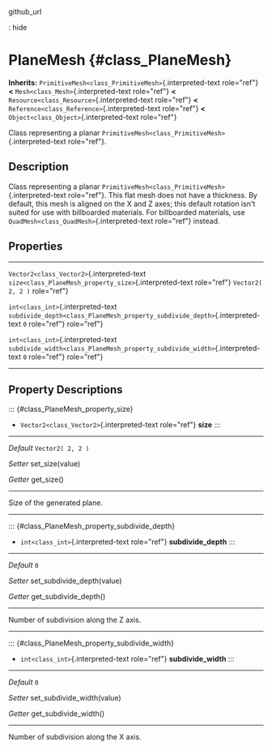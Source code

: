 github\_url

:   hide

PlaneMesh {#class_PlaneMesh}
=========

**Inherits:** `PrimitiveMesh<class_PrimitiveMesh>`{.interpreted-text
role="ref"} **\<** `Mesh<class_Mesh>`{.interpreted-text role="ref"}
**\<** `Resource<class_Resource>`{.interpreted-text role="ref"} **\<**
`Reference<class_Reference>`{.interpreted-text role="ref"} **\<**
`Object<class_Object>`{.interpreted-text role="ref"}

Class representing a planar
`PrimitiveMesh<class_PrimitiveMesh>`{.interpreted-text role="ref"}.

Description
-----------

Class representing a planar
`PrimitiveMesh<class_PrimitiveMesh>`{.interpreted-text role="ref"}. This
flat mesh does not have a thickness. By default, this mesh is aligned on
the X and Z axes; this default rotation isn\'t suited for use with
billboarded materials. For billboarded materials, use
`QuadMesh<class_QuadMesh>`{.interpreted-text role="ref"} instead.

Properties
----------

  -------------------------------------------- ------------------------------------------------------------------------------- -------------------
  `Vector2<class_Vector2>`{.interpreted-text   `size<class_PlaneMesh_property_size>`{.interpreted-text role="ref"}             `Vector2( 2, 2 )`
  role="ref"}                                                                                                                  

  `int<class_int>`{.interpreted-text           `subdivide_depth<class_PlaneMesh_property_subdivide_depth>`{.interpreted-text   `0`
  role="ref"}                                  role="ref"}                                                                     

  `int<class_int>`{.interpreted-text           `subdivide_width<class_PlaneMesh_property_subdivide_width>`{.interpreted-text   `0`
  role="ref"}                                  role="ref"}                                                                     
  -------------------------------------------- ------------------------------------------------------------------------------- -------------------

Property Descriptions
---------------------

::: {#class_PlaneMesh_property_size}
-   `Vector2<class_Vector2>`{.interpreted-text role="ref"} **size**
:::

  ----------- ---------------------
  *Default*   `Vector2( 2, 2 )`

  *Setter*    set\_size(value)

  *Getter*    get\_size()
  ----------- ---------------------

Size of the generated plane.

------------------------------------------------------------------------

::: {#class_PlaneMesh_property_subdivide_depth}
-   `int<class_int>`{.interpreted-text role="ref"} **subdivide\_depth**
:::

  ----------- ------------------------------
  *Default*   `0`

  *Setter*    set\_subdivide\_depth(value)

  *Getter*    get\_subdivide\_depth()
  ----------- ------------------------------

Number of subdivision along the Z axis.

------------------------------------------------------------------------

::: {#class_PlaneMesh_property_subdivide_width}
-   `int<class_int>`{.interpreted-text role="ref"} **subdivide\_width**
:::

  ----------- ------------------------------
  *Default*   `0`

  *Setter*    set\_subdivide\_width(value)

  *Getter*    get\_subdivide\_width()
  ----------- ------------------------------

Number of subdivision along the X axis.
